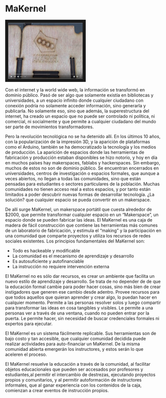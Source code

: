 # MaKernel

<a href="https://www.youtube.com/watch?v=7O9nCXKZr5c" target="_blank"><img src="https://github.com/FunCR/MaKernel/blob/master/makernelyoutube.png" 
alt="Makernel" width="240" height="180" border="10" /></a>


Con el internet y la world wide web, la información se transformó en dominio público. Pasó de ser algo que solamente existía en bibliotecas y universidades, a un espacio infinito donde cualquier ciudadano con conexión podría no solamente acceder información, sino generarla y publicarla.  No solamente eso, sino que además, la superestructura del internet, ha creado un espacio que no puede ser controlado ni política, ni comercial, ni socialmente y que permite a cualquier ciudadano del mundo ser parte de movimientos transformadores.  

Pero la revolución tecnológica no se ha detenido allí. En los últimos 10 años, con la popularización de la impresión 3D, y la aparición de plataformas como el Arduino, también se ha democratizado la tecnología y los medios de producción. La aparición de espacios donde las herramientas de fabricación y producción estaban disponibles se hizo notorio, y hoy en día en muchos países hay makerspaces, fablabs y hackerspaces.  Sin embargo, muchos de estos no son de dominio público. Se encuentran encerrados en universidades, centros de investigación o espacios formales, que aunque a veces abiertos, no llegan a todas las comunidades, sino que están pensadas para estudiantes o sectores particulares de la población. Muchas comunidades no tienen acceso real a estos espacios, y por tanto están limitados a poder descubrir nuevas formas de desarrollar tecnología. ¿La solución? que cualquier espacio se pueda convertir en un makerspace.

De allí surge MaKernel, un makerspace portátil que cuesta alrededor de $2000, que permite transformar cualquier espacio en un “Makerspace”, un espacio donde se pueden fabricar las ideas. El MaKernel es una caja de madera de fácil construcción que contiene las herramientas más comunes de un laboratorio de fabricación, y estimula el “making” y la participación en una comunidad que comparte proyectos y utiliza los recursos de redes sociales existentes.  Los principios fundamentales del MaKernel son:

* Todo es hackeable y modificable
* La comunidad es el mecanismo de aprendizaje y desarrollo
* Es autosuficiente y autofinanciable
* La instrucción no requiere intervención externa

El MaKernel no es sólo dar recursos, es crear un ambiente que facilita un nuevo estilo de aprendizaje y desarrollo. Se trata de no depender de de que la educación formal cambie para poder hacer cosas, sino más bien de crear instigadores que generen ese cambio desde adentro. Provee recursos para que todos aquellos que quieran aprender y crear algo, lo puedan hacer en cualquier momento.  Permite a las personas resolver solos y luego compartir para transformar las ideas en cosa tangibles y visibles.  Le permite a una personas ver a través de una ventana, cuando no pueden entrar por la puerta. Le permite hacer, sin necesidad de buscar credenciales formales ni expertos para ejecutar.

El MaKernel es un sistema fácilmente replicable.  Sus herramientas son de bajo costo y tan accesible, que cualquier comunidad decidida puede realizar actividades para auto-financiar un MaKernel. De la misma comunidad abierta emergerán los instructores, y estos serán lo que aceleren el proceso.  

El MaKernel resuelve la educación a través de la comunidad, al facilitar objetos educacionales que pueden ser accesados por profesores y estudiantes,al permitir el intercambio de destrezas, ejecutando proyectos propios y comunitarios, y al permitir autoformación de instructores informales, que al ganar experiencia con los contenidos de la caja, comienzan a crear eventos de instrucción propios.
